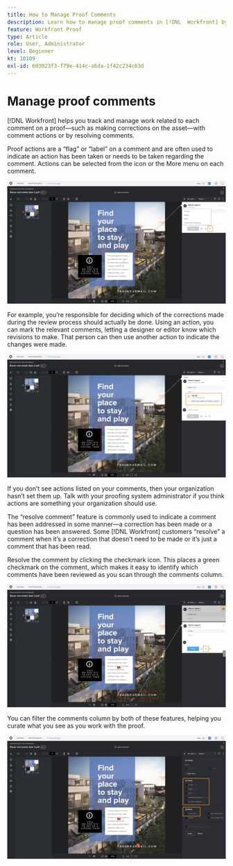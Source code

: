 ```yaml
---
title: How to Manage Proof Comments
description: Learn how to manage proof comments in [!DNL  Workfront] by applying comment actions, resolving comments, and filtering the comments column.
feature: Workfront Proof
type: Article
role: User, Administrator
level: Beginner
kt: 10109
exl-id: 603023f3-f79e-414c-a6da-1f42c234c63d
---
```

# Manage proof comments

[!DNL Workfront] helps you track and manage work related to each comment on a proof—such as making corrections on the asset—with comment actions or by resolving comments.

Proof actions are a “flag” or “label” on a comment and are often used to indicate an action has been taken or needs to be taken regarding the comment. Actions can be selected from the icon or the More menu on each comment.

![An image of a proof in the proofing viewer with the flag icon highlighted on the comment and the available proof actions visibile.](assets/manage-comments-1.png)

For example, you’re responsible for deciding which of the corrections made during the review process should actually be done. Using an action, you can mark the relevant comments, letting a designer or editor know which revisions to make. That person can then use another action to indicate the changes were made.

![An image of a proof in the proofing viewer with the [!UICONTROL To Do] proof action highlighted on the comment.](assets/manage-comments-2.png)

If you don’t see actions listed on your comments, then your organization hasn’t set them up. Talk with your proofing system administrator if you think actions are something your organization should use.

The “resolve comment” feature is commonly used to indicate a comment has been addressed in some manner—a correction has been made or a question has been answered. Some [!DNL Workfront] customers “resolve” a comment when it’s a correction that doesn’t need to be made or it’s just a comment that has been read.

Resolve the comment by clicking the checkmark icon. This places a green checkmark on the comment, which makes it easy to identify which comments have been reviewed as you scan through the comments column.

![An image of a proof in the proofing viewer with the checkmark icon highlighted on the comment.](assets/manage-comments-4.png)

You can filter the comments column by both of these features, helping you curate what you see as you work with the proof.

![An image of the comment filters in the proofing viewer with the [!UICONTROL Actions] and [!UICONTROL General] filtering options highlighted.](assets/manage-comments-3.png)

<!--
## Learn more
* Create and manage proof comments
-->
